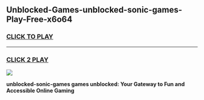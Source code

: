 
## Unblocked-Games-unblocked-sonic-games-Play-Free-x6o64
<h3>
<a href="https://premium76.site?title=unblocked-sonic-games&ref=09A">CLICK TO PLAY</a></h3>
<hr>

<h3>
<a href="https://premium76.site?title=unblocked-sonic-games&ref=09A">CLICK 2 PLAY</a>
  
</h3>

<a href="https://premium76.site?title=unblocked-sonic-games&ref=09A"><img src="https://clearcache.store/games.png"></a>


**unblocked-sonic-games games unblocked: Your Gateway to Fun and Accessible Online Gaming**
